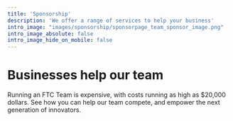 ```yaml
---
title: 'Sponsorship'
description: 'We offer a range of services to help your business'
intro_image: "images/sponsorship/sponsorpage_team_sponsor_image.png"
intro_image_absolute: false
intro_image_hide_on_mobile: false
---
```

# Businesses help our team

Running an FTC Team is expensive, with costs running as high as $20,000 dollars. See how you can help our team compete, and empower the next generation of innovators.

